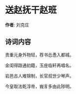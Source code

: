 # 送赵抚干赵班

**作者**: 刘克庄

## 诗词内容

贵重元身外物轻，荐书怂恿入都城。

金闺得路通初籍，玉座临轩再唱名。

岩邑古人难锦制，长官叔世少琴声。

今皇取法乾淳帝，峩豸多由此陟明。


